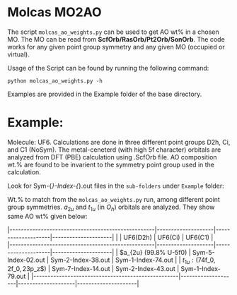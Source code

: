 # Molcas MO2AO

The script `molcas_ao_weights.py` can be used to get AO wt% in a
chosen MO. The MO can be read from **ScfOrb/RasOrb/Pt2Orb/SonOrb**. 
The code works for any given point group symmetry and any given 
MO (occupied or virtual). 

Usage of the Script can be found by running the following command:
 
```
python molcas_ao_weights.py -h
```

Examples are provided in the Example folder of the base directory.

Example:
========
Molecule: UF6. Calculations are done in three different point groups 
D2h, Ci, and C1 (NoSym). The metal-ceneterd (with high 5f character) 
orbitals are analyzed from DFT (PBE) calculation using .ScfOrb file. 
AO composition wt.% are found to be invarient to the symmetry point 
group used in the calculation. 

Look for Sym-{*}-Index-{*}.out files in the `sub-folders` under `Example` folder:

Wt.% to match from the `molcas_ao_weights.py` run, among different 
point group symmetries. $a_{2u}$ and $t_{1u}$ (in $O_h$) orbitals are analyzed.
They show same AO wt% given below:

|---------------------------------------------------|--------------------|--------------------|---------------------|
|                                                   | UF6(D2h)           | UF6(Ci)            |    UF6(C1)          |            
|---------------------------------------------------|--------------------|--------------------|---------------------|
| $a_{2u} (99.8% U-5f0)                             | Sym-5-Index-02.out | Sym-2-Index-38.out | Sym-1-Index-74.out  |
| $t_{1u}:(74% U-5$f_0$, 2% U-6$f_0$, 23% F-2$p_z$) | Sym-7-Index-14.out | Sym-2-Index-43.out | Sym-1-Index-79.out  |
|---------------------------------------------------|--------------------|--------------------|---------------------| 




